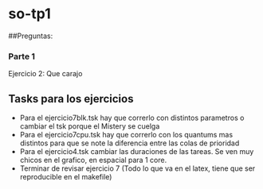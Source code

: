# so-tp1
##Preguntas:

### Parte 1
Ejercicio 2: Que carajo

## Tasks para los ejercicios

* Para el ejercicio7blk.tsk hay que correrlo con distintos parametros o cambiar el tsk porque el Mistery se cuelga
* Para el ejercicio7cpu.tsk hay que correrlo con los quantums mas distintos para que se note la diferencia entre las colas de prioridad
* Para el ejercicio4.tsk cambiar las duraciones de las tareas. Se ven muy chicos en el grafico, en espacial para 1 core.
* Terminar de revisar ejercicio 7 (Todo lo que va en el latex, tiene que ser reproducible en el makefile)
